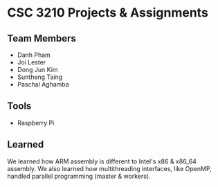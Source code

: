 # CSC 3210 Projects & Assignments

Team Members
--------
- Danh Pham
- Joi Lester	
- Dong Jun Kim	
- Suntheng Taing	
- Paschal Aghamba	

Tools
--------
* Raspberry Pi


Learned
--------
We learned how ARM assembly is different to Intel's x86 & x86_64 assembly. We also learned how multithreading interfaces, like OpenMP, handled parallel programming (master & workers).
